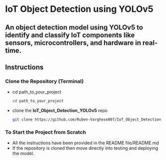 # IoT Object Detection using YOLOv5
## An object detection model using YOLOv5 to identify and classify IoT components like sensors, microcontrollers, and hardware in real-time.

## Instructions

### Clone the Repository (Terminal)
- cd path_to_your_project
  ```sh
  cd path_to_your_project
  ```
- clone the **IoT_Object_Detection_YOLOv5** repo
  ```sh
  git clone https://github.com/Ruben-Varghese007/IoT_Object_Detection_YOLOv5.git
  ```

### To Start the Project from Scratch
- All the instructions have been provided in the README file/README.md
- If the repository is cloned then move directly into testing and deploying the model.

